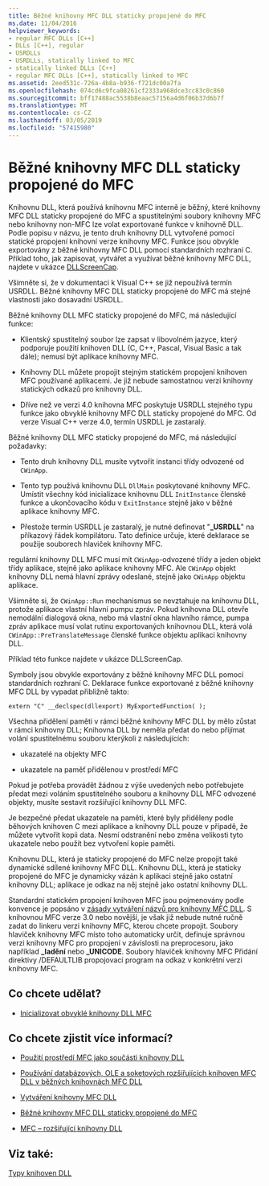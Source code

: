 ```yaml
---
title: Běžné knihovny MFC DLL staticky propojené do MFC
ms.date: 11/04/2016
helpviewer_keywords:
- regular MFC DLLs [C++]
- DLLs [C++], regular
- USRDLLs
- USRDLLs, statically linked to MFC
- statically linked DLLs [C++]
- regular MFC DLLs [C++], statically linked to MFC
ms.assetid: 2eed531c-726a-4b8a-b936-f721dc00a7fa
ms.openlocfilehash: 074cd6c9fca08261cf2333a968dce3cc83c0c860
ms.sourcegitcommit: bff17488ac5538b8eaac57156a4d6f06b37d6b7f
ms.translationtype: MT
ms.contentlocale: cs-CZ
ms.lasthandoff: 03/05/2019
ms.locfileid: "57415980"
---
```

# <a name="regular-mfc-dlls-statically-linked-to-mfc"></a>Běžné knihovny MFC DLL staticky propojené do MFC

Knihovnu DLL, která používá knihovnu MFC interně je běžný, které knihovny MFC DLL staticky propojené do MFC a spustitelnými soubory knihovny MFC nebo knihovny non-MFC lze volat exportované funkce v knihovně DLL. Podle popisu v názvu, je tento druh knihovny DLL vytvořené pomocí statické propojení knihovní verze knihovny MFC. Funkce jsou obvykle exportovány z běžné knihovny MFC DLL pomocí standardních rozhraní C. Příklad toho, jak zapisovat, vytvářet a využívat běžné knihovny MFC DLL, najdete v ukázce [DLLScreenCap](https://github.com/Microsoft/VCSamples/tree/master/VC2010Samples/MFC/advanced/DllScreenCap).

Všimněte si, že v dokumentaci k Visual C++ se již nepoužívá termín USRDLL. Běžné knihovny MFC DLL staticky propojené do MFC má stejné vlastnosti jako dosavadní USRDLL.

Běžné knihovny DLL MFC staticky propojené do MFC, má následující funkce:

- Klientský spustitelný soubor lze zapsat v libovolném jazyce, který podporuje použití knihoven DLL (C, C++, Pascal, Visual Basic a tak dále); nemusí být aplikace knihovny MFC.

- Knihovny DLL můžete propojit stejným statickém propojení knihoven MFC používané aplikacemi. Je již nebude samostatnou verzi knihovny statických odkazů pro knihovny DLL.

- Dříve než ve verzi 4.0 knihovna MFC poskytuje USRDLL stejného typu funkce jako obvyklé knihovny MFC DLL staticky propojené do MFC. Od verze Visual C++ verze 4.0, termín USRDLL je zastaralý.

Běžné knihovny DLL MFC staticky propojené do MFC, má následující požadavky:

- Tento druh knihovny DLL musíte vytvořit instanci třídy odvozené od `CWinApp`.

- Tento typ používá knihovnu DLL `DllMain` poskytované knihovny MFC. Umístit všechny kód inicializace knihovnu DLL `InitInstance` členské funkce a ukončovacího kódu v `ExitInstance` stejně jako v běžné aplikace knihovny MFC.

- Přestože termín USRDLL je zastaralý, je nutné definovat "**_USRDLL**" na příkazový řádek kompilátoru. Tato definice určuje, které deklarace se použije souborech hlaviček knihovny MFC.

regulární knihovny DLL MFC musí mít `CWinApp`-odvozené třídy a jeden objekt třídy aplikace, stejně jako aplikace knihovny MFC. Ale `CWinApp` objekt knihovny DLL nemá hlavní zprávy odeslané, stejně jako `CWinApp` objektu aplikace.

Všimněte si, že `CWinApp::Run` mechanismus se nevztahuje na knihovnu DLL, protože aplikace vlastní hlavní pumpu zpráv. Pokud knihovna DLL otevře nemodální dialogová okna, nebo má vlastní okna hlavního rámce, pumpa zpráv aplikace musí volat rutinu exportovaných knihovnou DLL, která volá `CWinApp::PreTranslateMessage` členské funkce objektu aplikaci knihovny DLL.

Příklad této funkce najdete v ukázce DLLScreenCap.

Symboly jsou obvykle exportovány z běžné knihovny MFC DLL pomocí standardních rozhraní C. Deklarace funkce exportované z běžné knihovny MFC DLL by vypadat přibližně takto:

```
extern "C" __declspec(dllexport) MyExportedFunction( );
```

Všechna přidělení paměti v rámci běžné knihovny MFC DLL by mělo zůstat v rámci knihovny DLL; Knihovna DLL by neměla předat do nebo přijímat volání spustitelnému souboru kterýkoli z následujících:

- ukazatelé na objekty MFC

- ukazatele na paměť přidělenou v prostředí MFC

Pokud je potřeba provádět žádnou z výše uvedených nebo potřebujete předat mezi voláním spustitelného souboru a knihovny DLL MFC odvozené objekty, musíte sestavit rozšiřující knihovny DLL MFC.

Je bezpečné předat ukazatele na paměti, které byly přiděleny podle běhových knihoven C mezi aplikace a knihovny DLL pouze v případě, že můžete vytvořit kopii data. Nesmí odstranění nebo změna velikosti tyto ukazatele nebo použít bez vytvoření kopie paměti.

Knihovnu DLL, která je staticky propojené do MFC nelze propojit také dynamické sdílené knihovny MFC DLL. Knihovnu DLL, která je staticky propojené do MFC je dynamicky vázán k aplikaci stejně jako ostatní knihovny DLL; aplikace je odkaz na něj stejně jako ostatní knihovny DLL.

Standardní statickém propojení knihoven MFC jsou pojmenovány podle konvence je popsáno v [zásady vytváření názvů pro knihovny MFC DLL](../mfc/mfc-library-versions.md#mfc-static-library-naming-conventions). S knihovnou MFC verze 3.0 nebo novější, je však již nebude nutné ručně zadat do linkeru verzi knihovny MFC, kterou chcete propojit. Soubory hlaviček knihovny MFC místo toho automaticky určit, definuje správnou verzi knihovny MFC pro propojení v závislosti na preprocesoru, jako například  **\_ladění** nebo **_UNICODE**. Soubory hlaviček knihovny MFC Přidání direktivy /DEFAULTLIB propojovací program na odkaz v konkrétní verzi knihovny MFC.

## <a name="what-do-you-want-to-do"></a>Co chcete udělat?

- [Inicializovat obvyklé knihovny DLL MFC](../build/run-time-library-behavior.md#initializing-regular-dlls)

## <a name="what-do-you-want-to-know-more-about"></a>Co chcete zjistit více informací?

- [Použití prostředí MFC jako součásti knihovny DLL](../mfc/tn011-using-mfc-as-part-of-a-dll.md)

- [Používání databázových, OLE a soketových rozšiřujících knihoven MFC DLL v běžných knihovnách MFC DLL](../build/using-database-ole-and-sockets-extension-dlls-in-regular-dlls.md)

- [Vytváření knihovny MFC DLL](../mfc/reference/mfc-dll-wizard.md)

- [Běžné knihovny MFC DLL staticky propojené do MFC](../build/regular-dlls-dynamically-linked-to-mfc.md)

- [MFC – rozšiřující knihovny DLL](../build/extension-dlls-overview.md)

## <a name="see-also"></a>Viz také:

[Typy knihoven DLL](../build/kinds-of-dlls.md)
